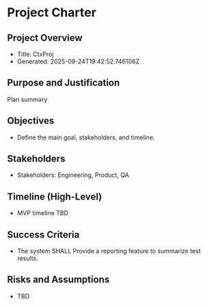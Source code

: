 # Project Charter

## Project Overview
- Title: CtxProj
- Generated: 2025-09-24T19:42:52.746106Z

## Purpose and Justification
Plan summary

## Objectives
- Define the main goal, stakeholders, and timeline.

## Stakeholders
- Stakeholders: Engineering, Product, QA

## Timeline (High-Level)
- MVP timeline TBD

## Success Criteria
- The system SHALL Provide a reporting feature to summarize test results.

## Risks and Assumptions
- TBD